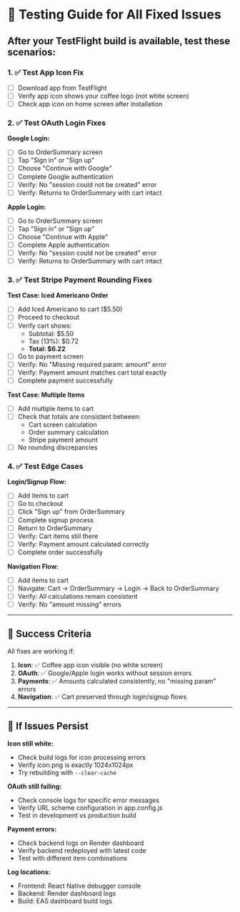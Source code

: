 # 🧪 Testing Guide for All Fixed Issues

## After your TestFlight build is available, test these scenarios:

### 1. ✅ Test App Icon Fix
- [ ] Download app from TestFlight
- [ ] Verify app icon shows your coffee logo (not white screen)
- [ ] Check app icon on home screen after installation

### 2. ✅ Test OAuth Login Fixes

**Google Login:**
- [ ] Go to OrderSummary screen
- [ ] Tap "Sign in" or "Sign up"  
- [ ] Choose "Continue with Google"
- [ ] Complete Google authentication
- [ ] Verify: No "session could not be created" error
- [ ] Verify: Returns to OrderSummary with cart intact

**Apple Login:**
- [ ] Go to OrderSummary screen
- [ ] Tap "Sign in" or "Sign up"
- [ ] Choose "Continue with Apple"
- [ ] Complete Apple authentication  
- [ ] Verify: No "session could not be created" error
- [ ] Verify: Returns to OrderSummary with cart intact

### 3. ✅ Test Stripe Payment Rounding Fixes

**Test Case: Iced Americano Order**
- [ ] Add Iced Americano to cart ($5.50)
- [ ] Proceed to checkout
- [ ] Verify cart shows: 
  - Subtotal: $5.50
  - Tax (13%): $0.72  
  - **Total: $6.22**
- [ ] Go to payment screen
- [ ] Verify: No "Missing required param: amount" error
- [ ] Verify: Payment amount matches cart total exactly
- [ ] Complete payment successfully

**Test Case: Multiple Items**
- [ ] Add multiple items to cart
- [ ] Check that totals are consistent between:
  - Cart screen calculation
  - Order summary calculation  
  - Stripe payment amount
- [ ] No rounding discrepancies

### 4. ✅ Test Edge Cases

**Login/Signup Flow:**
- [ ] Add items to cart
- [ ] Go to checkout
- [ ] Click "Sign up" from OrderSummary
- [ ] Complete signup process
- [ ] Return to OrderSummary
- [ ] Verify: Cart items still there
- [ ] Verify: Payment amount calculated correctly
- [ ] Complete order successfully

**Navigation Flow:**
- [ ] Add items to cart
- [ ] Navigate: Cart → OrderSummary → Login → Back to OrderSummary
- [ ] Verify: All calculations remain consistent
- [ ] Verify: No "amount missing" errors

---

## 🎯 Success Criteria

All fixes are working if:

1. **Icon**: ✅ Coffee app icon visible (no white screen)
2. **OAuth**: ✅ Google/Apple login works without session errors
3. **Payments**: ✅ Amounts calculated consistently, no "missing param" errors
4. **Navigation**: ✅ Cart preserved through login/signup flows

---

## 🚨 If Issues Persist

**Icon still white:**
- Check build logs for icon processing errors
- Verify icon.png is exactly 1024x1024px
- Try rebuilding with `--clear-cache`

**OAuth still failing:**
- Check console logs for specific error messages
- Verify URL scheme configuration in app.config.js
- Test in development vs production build

**Payment errors:**
- Check backend logs on Render dashboard
- Verify backend redeployed with latest code
- Test with different item combinations

**Log locations:**
- Frontend: React Native debugger console
- Backend: Render dashboard logs
- Build: EAS dashboard build logs
